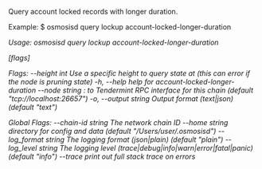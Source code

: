Query account locked records with longer duration.

Example:
$ osmosisd query lockup account-locked-longer-duration <address> <duration>

Usage:
  osmosisd query lockup account-locked-longer-duration <address> <duration> [flags]

Flags:
      --height int      Use a specific height to query state at (this can error if the node is pruning state)
  -h, --help            help for account-locked-longer-duration
      --node string     <host>:<port> to Tendermint RPC interface for this chain (default "tcp://localhost:26657")
  -o, --output string   Output format (text|json) (default "text")

Global Flags:
      --chain-id string     The network chain ID
      --home string         directory for config and data (default "/Users/user/.osmosisd")
      --log_format string   The logging format (json|plain) (default "plain")
      --log_level string    The logging level (trace|debug|info|warn|error|fatal|panic) (default "info")
      --trace               print out full stack trace on errors
